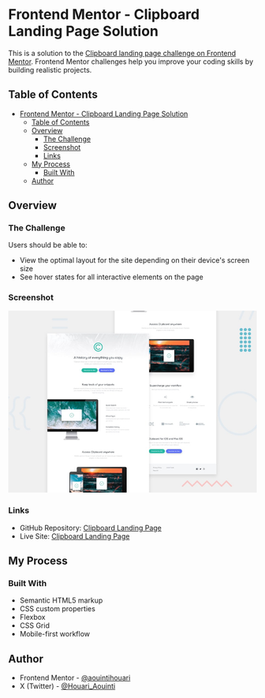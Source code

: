 # Frontend Mentor - Clipboard Landing Page Solution

This is a solution to the [Clipboard landing page challenge on Frontend Mentor](https://www.frontendmentor.io/challenges/clipboard-landing-page-5cc9bccd6c4c91111378ecb9). Frontend Mentor challenges help you improve your coding skills by building realistic projects.

## Table of Contents

- [Frontend Mentor - Clipboard Landing Page Solution](#frontend-mentor---clipboard-landing-page-solution)
  - [Table of Contents](#table-of-contents)
  - [Overview](#overview)
    - [The Challenge](#the-challenge)
    - [Screenshot](#screenshot)
    - [Links](#links)
  - [My Process](#my-process)
    - [Built With](#built-with)
  - [Author](#author)

## Overview

### The Challenge

Users should be able to:

- View the optimal layout for the site depending on their device's screen size
- See hover states for all interactive elements on the page

### Screenshot

![](./design/desktop-preview.jpg)

### Links

- GitHub Repository: [Clipboard Landing Page](https://github.com/aouintihouari/clipboard-landing-page)
- Live Site: [Clipboard Landing Page](https://aouintihouari.github.io/clipboard-landing-page/)

## My Process

### Built With

- Semantic HTML5 markup
- CSS custom properties
- Flexbox
- CSS Grid
- Mobile-first workflow

## Author

- Frontend Mentor - [@aouintihouari](https://www.frontendmentor.io/profile/aouintihouari)
- X (Twitter) - [@Houari_Aouinti](https://x.com/Houari_Aouinti)
